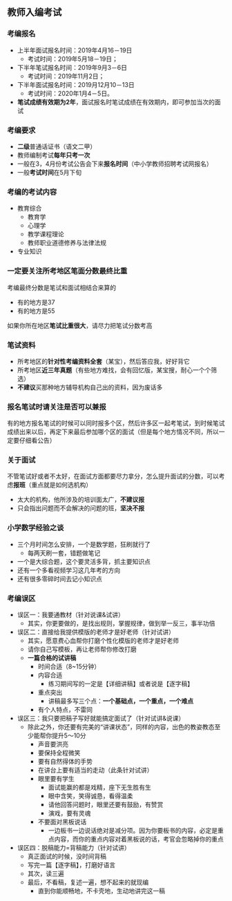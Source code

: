 ## 教师入编考试

### 考编报名

* 上半年面试报名时间：2019年4月16－19日
  * 考试时间：2019年5月18－19日；
* 下半年笔试报名时间：2019年9月3－6日
  * 考试时间：2019年11月2日；
* 下半年面试报名时间：2019月12月10－13日
  * 考试时间：2020年1月4－5日。
* **笔试成绩有效期为2年**，面试报名时笔试成绩在有效期内，即可参加当次的面试

### 考编要求

* **二级**普通话证书（语文二甲）
* 教师编制考试**每年只考一次**
* 一般在3，4月份考试公告会下来**报名时间**（中小学教师招聘考试网报名）
* 一般**考试时间**在5月下旬

### 考编的考试内容

* 教育综合
  * 教育学
  * 心理学
  * 教学课程理论
  * 教师职业道德修养与法律法规
* 专业知识

### 一定要关注所考地区笔面分数最终比重

考编最终分数是笔试和面试相结合来算的

* 有的地方是37
* 有的地方是55

如果你所在地区**笔试比重很大**，请尽力把笔试分数考高

### 笔试资料

* 所考地区的**针对性考编资料全套**（某宝），然后答应我，好好背它
* 所考地区**近三年真题**（有些地方难找，会有回忆版，某宝搜，耐心一个个筛选）
* **不建议**买那种地方辅导机构自己出的资料，因为废话多

### 报名笔试时请关注是否可以兼报

有的地方报名笔试的时候可以同时报多个区，然后许多区一起考笔试，到时候笔试成绩出来以后，再定下来最后参加哪个区的面试（但是每个地方情况不同，所以一定要仔细看公告）

### 关于面试

不管笔试好或者不太好，在面试方面都要尽力拿分，怎么提升面试的分数，可以考虑**报班**（重点就是如何选机构）

* 太大的机构，他所涉及的培训面太广，**不建议报**
* 只会指出问题而不会解决的问题的班，**坚决不报**

### 小学数学经验之谈

* 三个月时间怎么安排，一个是数学题，狂刷就行了
  * 每两天刷一套，错题做笔记
* 一个是大综合题，这个要灵活多背，抓主要知识点
* 还有一个多看视频学习这几年考的方向
* 还有很多零碎时间去记小知识点

### 考编误区

* 误区一：我要通教材（针对说课&试讲）
  * 其实，你更要做的，是找出规则，掌握规律，做到举一反三，事半功倍
* 误区二：直接给我提供模版的老师才是好老师（针对试讲）
  * 其实，愿意费心血帮你打磨个性化模版的老师才是好老师
  * 请你自己写模板，再让老师帮你修改打磨
  * **一篇合格的试讲稿**
    * 时间合适（8~15分钟）
    * 内容合适
      * 练习期间写的一定是【详细讲稿】或者说是【逐字稿】
    * 重点突出
      * 讲稿最多写三个点：**一个基础点，一个重点，一个难点**
    * 有个人特点，不雷同
* 误区三：我只要把稿子写好就能搞定面试了（针对试讲&说课）
  * 除此之外，你还要有完美的“讲课状态”，同样的内容，出色的教姿教态至少能帮你提升5～10分
    * 声音要洪亮
    * 要保持全程微笑
    * 要有自然得体的手势
    * 在讲台上要有适当的走动（此条针对试讲）
    * 眼里要有学生
      * 面试能赢的都是戏精，座下无生胜有生
      * 眼中含笑，笑得诚恳，看得温柔
      * 请他回答问题时，眼里还要有鼓励，有赞赏
      * 演戏，要有灵魂
    * 不要面对黑板说话
      * 一边板书一边说话绝对是减分项。因为你要板书的内容，必定是重点内容，而你的重点内容对着黑板说的话，考官会忽略掉你的重点
* 误区四：脱稿能力=背稿能力（针对试讲）
  * 真正面试的时候，没时间背稿
  * 写完一篇【逐字稿】，打磨好语言
  * 其次，读三遍
  * 最后，不看稿，复述一遍，想不起来的就现编
    * 直到你能顺畅地，不卡壳地，生动地讲完这一稿